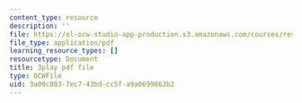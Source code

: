 ```yaml
---
content_type: resource
description: ''
file: https://ol-ocw-studio-app-production.s3.amazonaws.com/courses/res-9-003-brains-minds-and-machines-summer-course-summer-2015/3a09c8037ec743bdcc5fa9a0699863b2_FRoD9TOJxso.pdf
file_type: application/pdf
learning_resource_types: []
resourcetype: Document
title: 3play pdf file
type: OCWFile
uid: 3a09c803-7ec7-43bd-cc5f-a9a0699863b2
---
```


